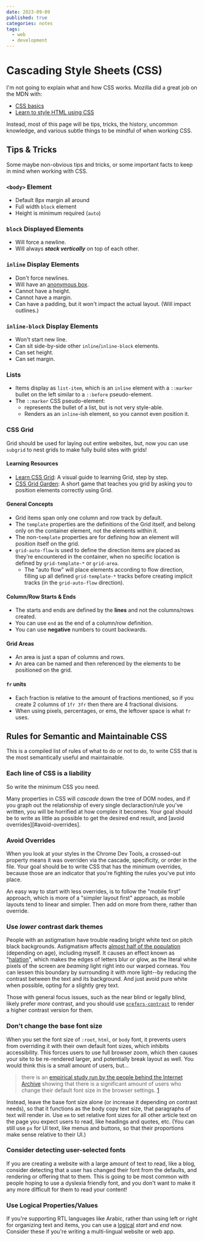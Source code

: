 ```yaml
---
date: 2023-09-09
published: true
categories: notes
tags:
  - web
  - development
---
```


Cascading Style Sheets (CSS)
============================
I'm not going to explain what and how CSS works. Mozilla did a great job on the MDN with:

- [CSS basics](https://developer.mozilla.org/en-US/docs/Learn/Getting_started_with_the_web/CSS_basics)
- [Learn to style HTML using CSS](https://developer.mozilla.org/en-US/docs/Learn/CSS)

Instead, most of this page will be tips, tricks, the history, uncommon knowledge, and various subtle things to be mindful of when working CSS.


Tips & Tricks
-------------
Some maybe non-obvious tips and tricks, or some important facts to keep in mind when working with CSS.

### `<body>` Element
- Default 8px margin all around
- Full width `block` element
- Height is minimum required (`auto`)

### `block` Displayed Elements
- Will force a newline.
- Will always ***stack vertically*** on top of each other.

### `inline` Display Elements
- Don't force newlines.
- Will have an [anonymous box].
- Cannot have a height.
- Cannot have a margin.
- Can have a padding, but it won't impact the actual layout. (Will impact outlines.)

[anonymous box]: https://developer.mozilla.org/en-US/docs/Web/CSS/Visual_formatting_model#anonymous_boxes

### `inline-block` Display Elements
- Won't start new line.
- Can sit side-by-side other `inline`/`inline-block` elements.
- Can set height.
- Can set margin.

### Lists
- Items display as `list-item`, which is an `inline` element with a `::marker` bullet on the left similar to a `::before` pseudo-element.
- The `::marker` CSS pseudo-element:
    - represents the bullet of a list, but is not very style-able.
    - Renders as an `inline`-ish element, so you cannot even position it.

### CSS Grid
Grid should be used for laying out entire websites, but, now you can use `subgrid` to nest grids to make fully build sites with grids!

#### Learning Resources
- [Learn CSS Grid](https://learncssgrid.com): A visual guide to learning Grid, step by step.
- [CSS Grid Garden](https://cssgridgarden.com): A short game that teaches you grid by asking you to position elements correctly using Grid.

#### General Concepts
- Grid items span only one column and row track by default.
- The `template` properties are the definitions of the Grid itself, and belong only on the container element, not the elements within it.
- The non-`template` properties are for defining how an element will position itself on the grid.
- `grid-auto-flow` is used to define the direction items are placed as they're encountered in the container, when no specific location is defined by `grid-template-*` or `grid-area`.
    - The "auto flow" will place elements according to flow direction, filling up all defined `grid-template-*` tracks before creating implicit tracks (in the `grid-auto-flow` direction).

#### Column/Row Starts & Ends
- The starts and ends are defined by the **lines** and not the columns/rows created.
- You can use `end` as the end of a column/row definition.
- You can use **negative** numbers to count backwards.

#### Grid Areas
- An area is just a span of columns and rows. 
- An area can be named and then referenced by the elements to be positioned on the grid.

#### `fr` units
- Each fraction is relative to the amount of fractions mentioned, so if you create 2 columns of `1fr 3fr` then there are 4 fractional divisions.
- When using pixels, percentages, or ems, the leftover space is what `fr` uses.


Rules for Semantic and Maintainable CSS
---------------------------------------
This is a compiled list of rules of what to do or not to do, to write CSS that is the most semantically useful and maintainable.


### Each line of CSS is a liability
So write the minimum CSS you need.

Many properties in CSS will *cascade* down the tree of DOM nodes, and if you graph out the relationship of every single declaraction/rule you've written, you will be horrified at how complex it becomes. Your goal should be to write as little as possible to get the desired end result, and [avoid overrides][#avoid-overrides].


### Avoid Overrides
When you look at your styles in the Chrome Dev Tools, a crossed-out property means it was overriden via the cascade, specificity, or order in the file. Your goal should be to write CSS that has the minimum overrides, because those are an indicator that you're fighting the rules you've put into place.

An easy way to start with less overrides, is to follow the "mobile first" approach, which is more of a "simpler layout first" approach, as mobile layouts tend to linear and simpler. Then add on more from there, rather than override.


### Use *lower* contrast dark themes
People with an astigmatism have trouble reading bright white text on pitch black backgrounds. Astigmatism affects [almost half of the population][astigmatism] (depending on age), including myself. It causes an effect known as "[halation]", which makes the edges of letters blur or glow, as the literal white pixels of the screen are *beaming* light right into our warped corneas. You can lessen this boundary by surrounding it with more light--by reducing the contrast between the text and its background. And just avoid pure white when possible, opting for a slightly grey text.

Those with general focus issues, such as the near blind or legally blind, likely prefer *more* contrast, and you should use [`prefers-contrast`][prefers-contrast] to render a higher contrast version for them.

[astigmatism]: https://www.levelaccess.com/blog/accessibility-for-people-with-astigmatism/
[halation]: https://bootcamp.uxdesign.cc/why-dark-mode-isnt-a-ux-panacea-1590226e5ba4
[prefers-contrast]: https://developer.mozilla.org/en-US/docs/Web/CSS/@media/prefers-contrast


### Don't change the base font size
When you set the font size of `:root`, `html`, or `body` font, it prevents users from overriding it with their own default font sizes, which inhibits accessibility. This forces users to use full browser zoom, which then causes your site to be re-rendered larger, and potentially break layout as well. You would think this is a small amount of users, but...

> there is an [empirical study run by the people behind the Internet Archive][IAStudy] showing that there is a significant amount of users who change their default font size in the browser settings. [1]

Instead, leave the base font size alone (or increase it depending on contrast needs), so that it functions as the body copy text size, that paragraphs of text will render in. Use `em` to set relative font sizes for all other article text on the page you expect users to read, like headings and quotes, etc. (You can still use `px` for UI text, like menus and buttons, so that their proportions make sense relative to their UI.)

[1]: https://css-tricks.com/accessible-font-sizing-explained/
[IAStudy]: https://medium.com/@vamptvo/pixels-vs-ems-users-do-change-font-size-5cfb20831773


### Consider detecting user-selected fonts
If you are creating a website with a large amount of text to read, like a blog, consider detecting that a user has changed their font from the defaults, and rendering or offering that to them. This is going to be most common with people hoping to use a dyslexia friendly font, and you don't want to make it any more difficult for them to read your content!

### Use Logical Properties/Values
If you're supporting RTL languages like Arabic, rather than using left or right for organizing text and items, you can use a [logical] *start* and *end* now. Consider these if you're writing a multi-lingual website or web app.

[logical]: https://developer.mozilla.org/en-US/docs/Web/CSS/CSS_logical_properties_and_values/Basic_concepts_of_logical_properties_and_values
